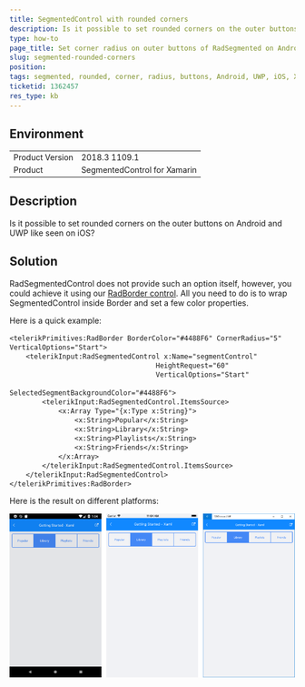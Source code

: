 ```yaml
---
title: SegmentedControl with rounded corners
description: Is it possible to set rounded corners on the outer buttons on Android and UWP like seen on iOS?
type: how-to
page_title: Set corner radius on outer buttons of RadSegmented on Android and UWP
slug: segmented-rounded-corners
position: 
tags: segmented, rounded, corner, radius, buttons, Android, UWP, iOS, Xamarin, XamarinForms
ticketid: 1362457
res_type: kb
---
```


## Environment
<table>
	<tr>
		<td>Product Version</td>
		<td>2018.3 1109.1</td>
	</tr>
	<tr>
		<td>Product</td>
		<td>SegmentedControl for Xamarin</td>
	</tr>
</table>


## Description

Is it possible to set rounded corners on the outer buttons on Android and UWP like seen on iOS?

## Solution

RadSegmentedControl does not provide such an option itself, however, you could achieve it using our [RadBorder control](https://docs.telerik.com/devtools/xamarin/controls/border/border-overview). All you need to do is to wrap SegmentedControl inside Border and set a few color properties. 

Here is a quick example:

```XAML
<telerikPrimitives:RadBorder BorderColor="#4488F6" CornerRadius="5" VerticalOptions="Start">
    <telerikInput:RadSegmentedControl x:Name="segmentControl"
                                    HeightRequest="60"
                                    VerticalOptions="Start"
                                    SelectedSegmentBackgroundColor="#4488F6">
        <telerikInput:RadSegmentedControl.ItemsSource>
            <x:Array Type="{x:Type x:String}">
                <x:String>Popular</x:String>
                <x:String>Library</x:String>
                <x:String>Playlists</x:String>
                <x:String>Friends</x:String>
            </x:Array>
        </telerikInput:RadSegmentedControl.ItemsSource>
    </telerikInput:RadSegmentedControl>
</telerikPrimitives:RadBorder>
```

Here is the result on different platforms:

![SegmentedControl with rounded corners](images/segmented-rounded-corners.png)